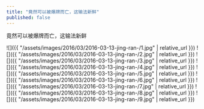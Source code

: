 ```yaml
---
title: "竟然可以被爆牌而亡，这输法新鲜"
published: false
---
```

竟然可以被爆牌而亡，这输法新鲜



![]({{ "/assets/images/2016/03/2016-03-13-jing-ran-/1.jpg" | relative_url }})
![]({{ "/assets/images/2016/03/2016-03-13-jing-ran-/2.jpg" | relative_url }})
![]({{ "/assets/images/2016/03/2016-03-13-jing-ran-/3.jpg" | relative_url }})
![]({{ "/assets/images/2016/03/2016-03-13-jing-ran-/4.jpg" | relative_url }})
![]({{ "/assets/images/2016/03/2016-03-13-jing-ran-/5.jpg" | relative_url }})
![]({{ "/assets/images/2016/03/2016-03-13-jing-ran-/6.jpg" | relative_url }})
![]({{ "/assets/images/2016/03/2016-03-13-jing-ran-/7.jpg" | relative_url }})
![]({{ "/assets/images/2016/03/2016-03-13-jing-ran-/8.jpg" | relative_url }})
![]({{ "/assets/images/2016/03/2016-03-13-jing-ran-/9.jpg" | relative_url }})
